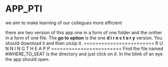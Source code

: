 # APP_PTI
we aim to make learning of our collegues more efficient

there are two version of this app one in a form of one folder and the onther in a form of one file. 
The **go to option** is the one  **d i r e c t o r y**  version. You should download it and then unzip it. 
========================  R U N N I N G  T H E  A P P  ========================
Find the file named  #WHERE_TO_SEAT  is the directory and just click on it. In the blink
of an eye the app should open.

